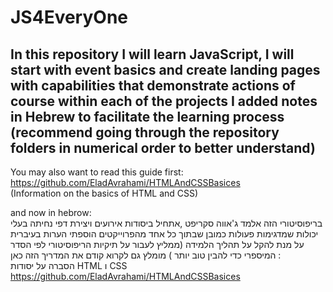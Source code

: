 # JS4EveryOne
## In this repository I will learn JavaScript, I will start with event basics and create landing pages with capabilities that demonstrate actions of course within each of the projects I added notes in Hebrew to facilitate the learning process (recommend going through the repository folders in numerical order to better understand)
You may also want to read this guide first: https://github.com/EladAvrahami/HTMLAndCSSBasices
<br/>
(Information on the basics of HTML and CSS)

and now in hebrow:
<br/>
בריפוסיטורי הזה אלמד ג'אווה סקריפט ,אתחיל ביסודות אירועים ויצירת דפי נחיתה בעלי יכולות שמדגימות פעולות כמובן שבתוך כל אחד מהפרוייקטים הוספתי הערות בעיברית על מנת להקל על תהליך הלמידה (ממליץ לעבור על תיקיות הריפוסיטורי לפי הסדר המיספרי כדי להבין טוב יותר )
מומלץ גם לקרוא קודם את המדריך הזה כאן :
<br/>
הסברה על יסודות HTML  ו CSS   https://github.com/EladAvrahami/HTMLAndCSSBasices
